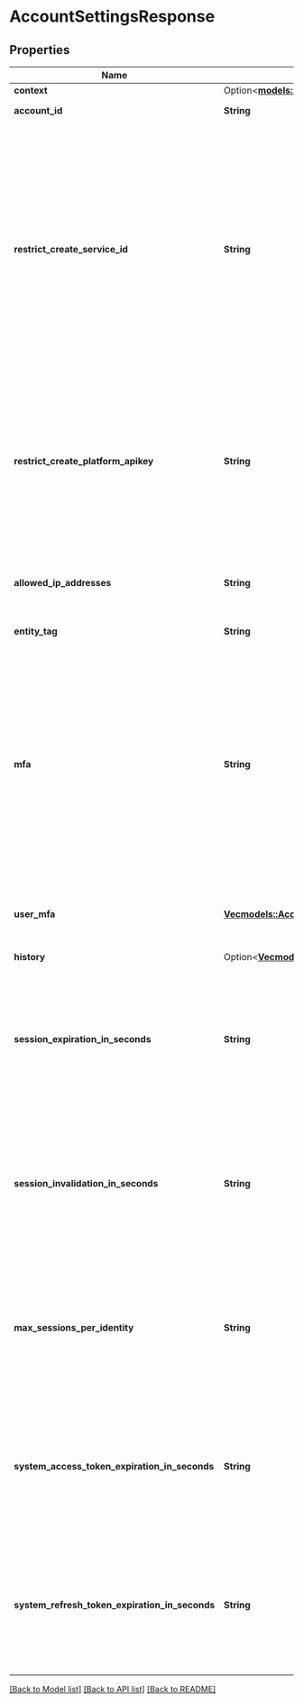 # AccountSettingsResponse

## Properties

Name | Type | Description | Notes
------------ | ------------- | ------------- | -------------
**context** | Option<[**models::ResponseContext**](ResponseContext.md)> |  | [optional]
**account_id** | **String** | Unique ID of the account. | 
**restrict_create_service_id** | **String** | Defines whether or not creating a service ID is access controlled. Valid values:   * RESTRICTED - only users assigned the 'Service ID creator' role on the IAM Identity Service can create service IDs, including the account owner   * NOT_RESTRICTED - all members of an account can create service IDs   * NOT_SET - to 'unset' a previous set value | [default to NotSet]
**restrict_create_platform_apikey** | **String** | Defines whether or not creating platform API keys is access controlled. Valid values:   * RESTRICTED - to apply access control   * NOT_RESTRICTED - to remove access control   * NOT_SET - to 'unset' a previous set value | [default to NotSet]
**allowed_ip_addresses** | **String** | Defines the IP addresses and subnets from which IAM tokens can be created for the account. | 
**entity_tag** | **String** | Version of the account settings. | 
**mfa** | **String** | Defines the MFA trait for the account. Valid values:   * NONE - No MFA trait set   * NONE_NO_ROPC- No MFA, disable CLI logins with only a password   * TOTP - For all non-federated IBMId users   * TOTP4ALL - For all users   * LEVEL1 - Email-based MFA for all users   * LEVEL2 - TOTP-based MFA for all users   * LEVEL3 - U2F MFA for all users  | 
**user_mfa** | [**Vec<models::AccountSettingsUserMfa>**](AccountSettingsUserMFA.md) | List of users that are exempted from the MFA requirement of the account. | 
**history** | Option<[**Vec<models::EnityHistoryRecord>**](EnityHistoryRecord.md)> | History of the Account Settings. | [optional]
**session_expiration_in_seconds** | **String** | Defines the session expiration in seconds for the account. Valid values:   * Any whole number between between '900' and '86400'   * NOT_SET - To unset account setting and use service default | [default to 86400]
**session_invalidation_in_seconds** | **String** | Defines the period of time in seconds in which a session will be invalidated due to inactivity. Valid values:   * Any whole number between '900' and '7200'   * NOT_SET - To unset account setting and use service default | [default to 7200]
**max_sessions_per_identity** | **String** | Defines the max allowed sessions per identity required by the account. Valid values:   * Any whole number greater than 0   * NOT_SET - To unset account setting and use service default | 
**system_access_token_expiration_in_seconds** | **String** | Defines the access token expiration in seconds. Valid values:   * Any whole number between '900' and '3600'   * NOT_SET - To unset account setting and use service default | [default to 3600]
**system_refresh_token_expiration_in_seconds** | **String** | Defines the refresh token expiration in seconds. Valid values:   * Any whole number between '900' and '259200'   * NOT_SET - To unset account setting and use service default | [default to 259200]

[[Back to Model list]](../README.md#documentation-for-models) [[Back to API list]](../README.md#documentation-for-api-endpoints) [[Back to README]](../README.md)


